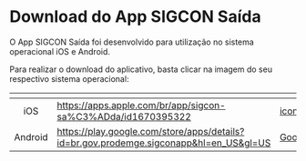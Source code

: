 # Download do App SIGCON Saída

O App SIGCON Saída foi desenvolvido para utilização no sistema operacional iOS e Android.&#x20;

Para realizar o download do aplicativo, basta clicar na imagem do seu respectivo sistema operacional:

<table data-view="cards"><thead><tr><th align="center"></th><th data-hidden data-card-target data-type="content-ref"></th><th data-hidden data-card-cover data-type="files"></th></tr></thead><tbody><tr><td align="center">iOS</td><td><a href="https://apps.apple.com/br/app/sigcon-sa%C3%ADda/id1670395322">https://apps.apple.com/br/app/sigcon-sa%C3%ADda/id1670395322</a></td><td><a href="../.gitbook/assets/icon_appstore__ev0z770zyxoy_large_2x.png">icon_appstore__ev0z770zyxoy_large_2x.png</a></td></tr><tr><td align="center">Android</td><td><a href="https://play.google.com/store/apps/details?id=br.gov.prodemge.sigconapp&#x26;hl=en_US&#x26;gl=US">https://play.google.com/store/apps/details?id=br.gov.prodemge.sigconapp&#x26;hl=en_US&#x26;gl=US</a></td><td><a href="../.gitbook/assets/Google-Play-icon-logo.png">Google-Play-icon-logo.png</a></td></tr></tbody></table>

